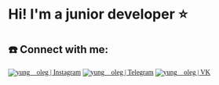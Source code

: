 # Hi! I'm a junior developer ⭐️


## ☎️ Connect with me:
[<img alt="yung__oleg | Instagram" src="https://img.shields.io/badge/-Instagramm-FFB4B4.svg?logo=instagram&style=for-the-badge" style="font-family: Montserrat;" />](https://www.instagram.com/yung__oleg)
[<img alt="yung__oleg | Telegram" src="https://img.shields.io/badge/-Telegram-2CA5E0.svg?logo=telegram&style=for-the-badge" style="font-family: Montserrat;" />](https://t.me/yung_oleg)
[<img alt="yung__oleg | VK" src="https://img.shields.io/badge/-Vk-2D2F37.svg?logo=vk&style=for-the-badge" style="font-family: Montserrat;" />](https://vk.com/yung_oleg)
